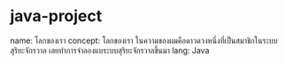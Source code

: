 # java-project

name: โลกของเรา
concept: โลกของเรา ในความของผมคือดาวดวงหนึ่งที่เป็นสมาชิกในระบบสุริยะจักรวาล เลยทำการจำลองแบระบบสุริยะจักรวาลขึ้นมา
lang: Java
